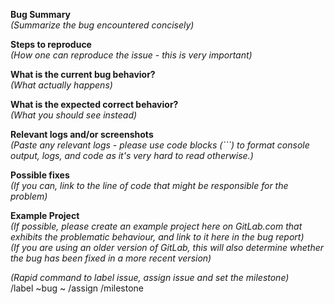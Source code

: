 **Bug Summary**  
*(Summarize the bug encountered concisely)*  


**Steps to reproduce**  
*(How one can reproduce the issue - this is very important)*  


**What is the current bug behavior?**  
*(What actually happens)*  


**What is the expected correct behavior?**  
*(What you should see instead)*  


**Relevant logs and/or screenshots**  
*(Paste any relevant logs - please use code blocks (\`\`\`) to format console output, logs, and code as it's very hard to read otherwise.)*  


**Possible fixes**  
*(If you can, link to the line of code that might be responsible for the problem)*  


**Example Project**  
*(If possible, please create an example project here on GitLab.com that exhibits the problematic behaviour, and link to it here in the bug report)*  
*(If you are using an older version of GitLab, this will also determine whether the bug has been fixed in a more recent version)*  


*(Rapid command to label issue, assign issue and set the milestone)*  
/label ~bug ~
/assign
/milestone
